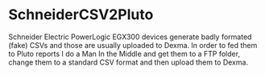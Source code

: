 # SchneiderCSV2Pluto
Schneider Electric PowerLogic EGX300 devices generate badly formated (fake) CSVs and those are usually uploaded to Dexma.
In order to fed them to Pluto reports I do a Man In the Middle and get them to a FTP folder, change them to a standard CSV format and then upload them to Dexma.
